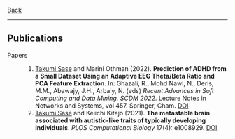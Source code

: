 [Back](/index.md)
* * *

## Publications

<dl>
<dt>Papers</dt>
    <dd><ol>
        <li><u>Takumi Sase</u> and Marini Othman (2022). <b>Prediction of ADHD from a Small Dataset Using an Adaptive EEG Theta/Beta Ratio and PCA Feature Extraction</b>. In: Ghazali, R., Mohd Nawi, N., Deris, M.M., Abawajy, J.H., Arbaiy, N. (eds) <i>Recent Advances in Soft Computing and Data Mining. SCDM 2022</i>. Lecture Notes in Networks and Systems, vol 457. Springer, Cham. <a href="https://doi.org/10.1007/978-3-031-00828-3_10">DOI</a></li>
        <li><u>Takumi Sase</u> and Keiichi Kitajo (2021). <b>The metastable brain associated with autistic-like traits of typically developing individuals</b>. <i>PLOS Computational Biology</i> 17(4): e1008929. <a href="https://doi.org/10.1371/journal.pcbi.1008929">DOI</a></li>
    </ol></dd>
</dl>
